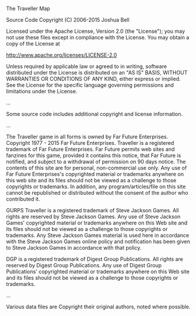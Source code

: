 The Traveller Map

Source Code Copyright (C) 2006-2015 Joshua Bell

Licensed under the Apache License, Version 2.0 (the "License"); you may not use these files except in compliance with the License. You may obtain a copy of the License at

http://www.apache.org/licenses/LICENSE-2.0

Unless required by applicable law or agreed to in writing, software distributed under the License is distributed on an "AS IS" BASIS, WITHOUT WARRANTIES OR CONDITIONS OF ANY KIND, either express or implied. See the License for the specific language governing permissions and limitations under the License.

...

Some source code includes additional copyright and license information.

...

The Traveller game in all forms is owned by Far Future Enterprises. Copyright 1977 - 2015 Far Future Enterprises. Traveller is a registered trademark of Far Future Enterprises. Far Future permits web sites and fanzines for this game, provided it contains this notice, that Far Future is notified, and subject to a withdrawal of permission on 90 days notice. The contents of this site are for personal, non-commercial use only. Any use of Far Future Enterprises's copyrighted material or trademarks anywhere on this web site and its files should not be viewed as a challenge to those copyrights or trademarks. In addition, any program/articles/file on this site cannot be republished or distributed without the consent of the author who contributed it.

GURPS Traveller is a registered trademark of Steve Jackson Games. All rights are reserved by Steve Jackson Games. Any use of Steve Jackson Games' copyrighted material or trademarks anywhere on this Web site and its files should not be viewed as a challenge to those copyrights or trademarks. Any Steve Jackson Games material is used here in accordance with the Steve Jackson Games online policy and notification has been given to Steve Jackson Games in accordance with that policy.

DGP is a registered trademark of Digest Group Publications. All rights are reserved by Digest Group Publications. Any use of Digest Group Publications' copyrighted material or trademarks anywhere on this Web site and its files should not be viewed as a challenge to those copyrights or trademarks.

...

Various data files are Copyright their original authors, noted where possible.
